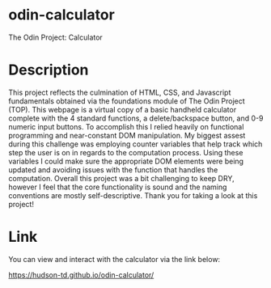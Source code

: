 # odin-calculator
The Odin Project: Calculator

# Description

This project reflects the culmination of HTML, CSS, and Javascript fundamentals obtained via the foundations module of The Odin Project (TOP). This webpage is a virtual copy of a basic handheld calculator complete with the 4 standard functions, a delete/backspace button, and 0-9 numeric input buttons. To accomplish this I relied heavily on functional programming and near-constant DOM manipulation. My biggest assest during this challenge was employing counter variables that help track which step the user is on in regards to the computation process. Using these variables I could make sure the appropriate DOM elements were being updated and avoiding issues with the function that handles the computation. Overall this project was a bit challenging to keep DRY, however I feel that the core functionality is sound and the naming conventions are mostly self-descriptive. Thank you for taking a look at this project!

# Link

You can view and interact with the calculator via the link below:

https://hudson-td.github.io/odin-calculator/
